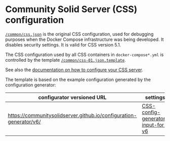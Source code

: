 # Community Solid Server (CSS) configuration

[`/common/css.json`](../common/css.json) is the original CSS configuration,
used for debugging purposes when the Docker Compose infrastructure was being developed.
It disables security settings.
It is valid for CSS version 5.1.

The CSS configuration used by all CSS containers in `docker-compose*.yml`
is controlled by the template [`/common/css-01.json.template`](../common/css-01.json.template).

See also the [documentation on how to configure your CSS server](https://github.com/CommunitySolidServer/CommunitySolidServer).

The template is based on the example configuration generated by the configuration generator:

| configurator versioned URL                                         | settings                                                                       |
|--------------------------------------------------------------------|--------------------------------------------------------------------------------|
| https://communitysolidserver.github.io/configuration-generator/v6/ | [CSS-config-generator-input-for-v6](pdf/CSS-config-generator-input-for-v6.pdf) |

